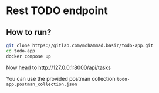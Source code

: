 # Rest TODO endpoint

## How to run?  

```bash
git clone https://gitlab.com/mohammad.basir/todo-app.git
cd todo-app
docker compose up 
```

Now head to http://127.0.0.1:8000/api/tasks

You can use the provided postman collection `todo-app.postman_collection.json`

